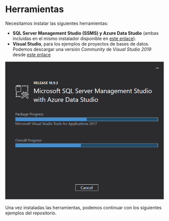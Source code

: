 # Herramientas

Necesitamos instalar las siguientes herramientas:

- **SQL Server Management Studio (SSMS) y Azure Data Studio** (ambas incluidas en el mismo instalador disponible en [este enlace](https://docs.microsoft.com/es-es/sql/ssms/download-sql-server-management-studio-ssms?view=sql-server-ver15)).
- **Visual Studio**, para los ejemplos de proyectos de bases de datos. Podemos descargar una versión _Community_ de _Visual Studio 2019_ desde [este enlace](https://visualstudio.microsoft.com/es/vs/community/)

![SSMS Instalación](.\images\install-sql-server-management-studio.png)

Una vez instaladas las herramientas, podemos continuar con los siguientes ejemplos del repositorio.
